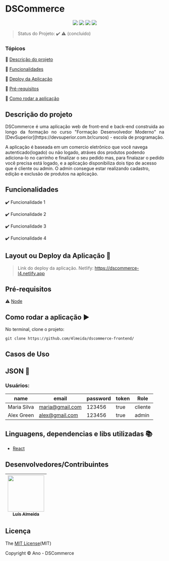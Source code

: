 <h1>DSCommerce</h1> 

<p align="center">
  <img src="https://img.shields.io/static/v1?label=react&message=framework&color=blue&style=for-the-badge&logo=REACT"/>
  <img src="https://img.shields.io/static/v1?label=Netlify&message=deploy&color=blue&style=for-the-badge&logo=netlify"/>
  <img src="http://img.shields.io/static/v1?label=License&message=MIT&color=green&style=for-the-badge"/>
   <img src="http://img.shields.io/static/v1?label=STATUS&message=CONCLUIDO&color=GREEN&style=for-the-badge"/>
</p>

> Status do Projeto: :heavy_check_mark: :warning: (concluido)

### Tópicos 

:small_blue_diamond: [Descrição do projeto](#descrição-do-projeto)

:small_blue_diamond: [Funcionalidades](#funcionalidades)

:small_blue_diamond: [Deploy da Aplicação](#deploy-da-aplicação-dash)

:small_blue_diamond: [Pré-requisitos](#pré-requisitos)

:small_blue_diamond: [Como rodar a aplicação](#como-rodar-a-aplicação-arrow_forward)

## Descrição do projeto 

<p align="justify">
 DSCommerce é uma aplicação web de front-end e back-end  construida ao longo da formação no curso "Formação Desenvolvedor Moderno" na [DevSuperior](https://devsuperior.com.br/cursos) - escola de programação.

A aplicação é baseada em um comercio eletrônico que você navega autenticado(logado) ou não logado, atráves dos produtos podendo adiciona-lo no carrinho e finalizar o seu pedido mas, para finalazar o pedido você precisa está logado, e a aplicação disponibiliza dois tipo de acesso que é cliente ou admin. O admin consegue estar realizando cadastro, edição e exclusão de produtos na aplicação.
</p>

## Funcionalidades

:heavy_check_mark: Funcionalidade 1  

:heavy_check_mark: Funcionalidade 2  

:heavy_check_mark: Funcionalidade 3  

:heavy_check_mark: Funcionalidade 4  

## Layout ou Deploy da Aplicação :dash:

> Link do deploy da aplicação. Netlify: https://dscommerce-l4.netlify.app

## Pré-requisitos

:warning: [Node](https://nodejs.org/en/download/)


## Como rodar a aplicação :arrow_forward:

No terminal, clone o projeto: 

```
git clone https://github.com/4lmeida/dscommerce-frontend/
```

## Casos de Uso


## JSON :floppy_disk:

### Usuários: 

|name|email|password|token|Role|
| -------- |-------- |-------- |-------- |-------- |
|Maria Silva|maria@gmail.com|123456|true|cliente|
|Alex Green|alex@gmail.com|123456|true|admin|

## Linguagens, dependencias e libs utilizadas :books:

- [React](https://pt-br.reactjs.org/docs/create-a-new-react-app.html)


## Desenvolvedores/Contribuintes

| [<img src="https://avatars.githubusercontent.com/u/93017964?v=4" width=115><br><sub>Luís Almeida</sub>](https://github.com/4lmeida) |
| :---: |


## Licença 

The [MIT License](https://github.com/4lmeida/dscommerce-frontend/blob/main/LICENSE)(MIT)

Copyright :copyright: Ano - DSCommerce
